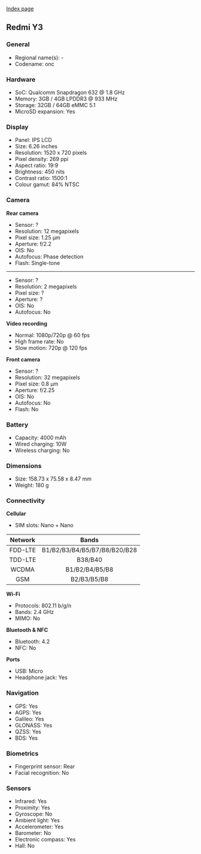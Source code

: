 [Index page](../../)

## Redmi Y3

### General

* Regional name(s): -
* Codename: onc

### Hardware

* SoC: Qualcomm Snapdragon 632 @ 1.8 GHz
* Memory: 3GB / 4GB LPDDR3 @ 933 MHz
* Storage: 32GB / 64GB eMMC 5.1
* MicroSD expansion: Yes

### Display

* Panel: IPS LCD
* Size: 6.26 inches
* Resolution: 1520 x 720 pixels
* Pixel density: 269 ppi
* Aspect ratio: 19:9
* Brightness: 450 nits
* Contrast ratio: 1500:1
* Colour gamut: 84% NTSC

### Camera

**Rear camera**

* Sensor: ?
* Resolution: 12 megapixels
* Pixel size: 1.25 µm
* Aperture: f/2.2
* OIS: No
* Autofocus: Phase detection
* Flash: Single-tone

---

* Sensor: ?
* Resolution: 2 megapixels
* Pixel size: ?
* Aperture: ?
* OIS: No
* Autofocus: No

**Video recording**

* Normal: 1080p/720p @ 60 fps
* High frame rate: No
* Slow motion: 720p @ 120 fps

**Front camera**

* Sensor: ?
* Resolution: 32 megapixels
* Pixel size: 0.8 µm
* Aperture: f/2.25
* OIS: No
* Autofocus: No
* Flash: No

### Battery

* Capacity: 4000 mAh
* Wired charging: 10W
* Wireless charging: No

### Dimensions

* Size: 158.73 x 75.58 x 8.47 mm
* Weight: 180 g

### Connectivity

**Cellular**

* SIM slots: Nano + Nano

| Network | Bands |
|:---------:|:--------------------------------:|
| FDD-LTE | B1/B2/B3/B4/B5/B7/B8/B20/B28 |
| TDD-LTE | B38/B40 |
| WCDMA | B1/B2/B4/B5/B8 |
| GSM | B2/B3/B5/B8 |

**Wi-Fi**

* Protocols: 802.11 b/g/n
* Bands: 2.4 GHz
* MIMO: No

**Bluetooth & NFC**

* Bluetooth: 4.2 
* NFC: No

**Ports**

* USB: Micro
* Headphone jack: Yes

### Navigation

* GPS: Yes
* AGPS: Yes
* Galileo: Yes
* GLONASS: Yes
* QZSS: Yes
* BDS: Yes

### Biometrics

* Fingerprint sensor: Rear
* Facial recognition: No

### Sensors

* Infrared: Yes
* Proximity: Yes
* Gyroscope: No
* Ambient light: Yes
* Accelerometer: Yes
* Barometer: No
* Electronic compass: Yes
* Hall: No